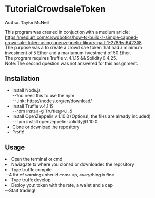 <h1> TutorialCrowdsaleToken </h1>
Author: Taylor McNeil

This program was created in conjuction with a medium article: https://medium.com/crowdbotics/how-to-build-a-simple-capped-crowdsale-token-using-openzeppelin-library-part-1-2789ec642308. <br>
The purpose was a to create a crowd sale token that had a minimum investment of 5 Ether and a maxiumum investment of 50 Ether. <br>
The program requires Truffle v. 4.1.15 && Solidity 0.4.25. <br>
Note: The second question was not answered for this assignment.<br>

<h2> Installation </h2>
<ul>
<li> Install Node.js </li>
  --You need this to use the npm <br>
  --Link: https://nodejs.org/en/download/ <br>
 <li> Install Truffle v.4.1.15</li> 
  --npm install -g Truffle@4.1.15 <br>
  <li> Install OpenZeppelin v 1.10.0 (Optional, the files are already included) </li>
  --npm install openzeppelin-solidity@1.10.0 <br>
 <li> Clone or download the repository </li> 
<li> Profit! </li> 
 </ul>

<h2> Usage </h2>
<li> Open the terminal or cmd </li>
<li> Naviagate to where you cloned or downloaded the repository </li>
<li> Type truffle compile </li>
  --A list of warnings should come up, everything is fine </li>
<li>Type truffe develop </li>  
<li> Deploy your token with the rate, a wallet and a cap </li>
  --Start trading!
  
